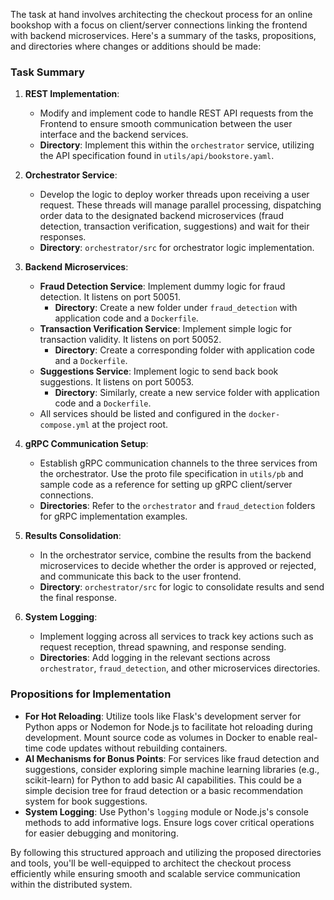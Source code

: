 The task at hand involves architecting the checkout process for an online bookshop with a focus on client/server connections linking the frontend with backend microservices. Here's a summary of the tasks, propositions, and directories where changes or additions should be made:

### Task Summary

1. **REST Implementation**: 
   - Modify and implement code to handle REST API requests from the Frontend to ensure smooth communication between the user interface and the backend services.
   - **Directory**: Implement this within the `orchestrator` service, utilizing the API specification found in `utils/api/bookstore.yaml`.

2. **Orchestrator Service**:
   - Develop the logic to deploy worker threads upon receiving a user request. These threads will manage parallel processing, dispatching order data to the designated backend microservices (fraud detection, transaction verification, suggestions) and wait for their responses.
   - **Directory**: `orchestrator/src` for orchestrator logic implementation.

3. **Backend Microservices**:
   - **Fraud Detection Service**: Implement dummy logic for fraud detection. It listens on port 50051.
     - **Directory**: Create a new folder under `fraud_detection` with application code and a `Dockerfile`.
   - **Transaction Verification Service**: Implement simple logic for transaction validity. It listens on port 50052.
     - **Directory**: Create a corresponding folder with application code and a `Dockerfile`.
   - **Suggestions Service**: Implement logic to send back book suggestions. It listens on port 50053.
     - **Directory**: Similarly, create a new service folder with application code and a `Dockerfile`.
   - All services should be listed and configured in the `docker-compose.yml` at the project root.

4. **gRPC Communication Setup**:
   - Establish gRPC communication channels to the three services from the orchestrator. Use the proto file specification in `utils/pb` and sample code as a reference for setting up gRPC client/server connections.
   - **Directories**: Refer to the `orchestrator` and `fraud_detection` folders for gRPC implementation examples.

5. **Results Consolidation**:
   - In the orchestrator service, combine the results from the backend microservices to decide whether the order is approved or rejected, and communicate this back to the user frontend.
   - **Directory**: `orchestrator/src` for logic to consolidate results and send the final response.

6. **System Logging**:
   - Implement logging across all services to track key actions such as request reception, thread spawning, and response sending.
   - **Directories**: Add logging in the relevant sections across `orchestrator`, `fraud_detection`, and other microservices directories.

### Propositions for Implementation

- **For Hot Reloading**: Utilize tools like Flask's development server for Python apps or Nodemon for Node.js to facilitate hot reloading during development. Mount source code as volumes in Docker to enable real-time code updates without rebuilding containers.
- **AI Mechanisms for Bonus Points**: For services like fraud detection and suggestions, consider exploring simple machine learning libraries (e.g., scikit-learn) for Python to add basic AI capabilities. This could be a simple decision tree for fraud detection or a basic recommendation system for book suggestions.
- **System Logging**: Use Python's `logging` module or Node.js's console methods to add informative logs. Ensure logs cover critical operations for easier debugging and monitoring.

By following this structured approach and utilizing the proposed directories and tools, you'll be well-equipped to architect the checkout process efficiently while ensuring smooth and scalable service communication within the distributed system.